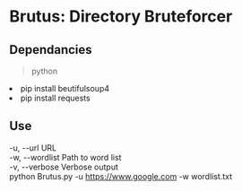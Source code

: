 # Brutus: Directory Bruteforcer
## Dependancies
<blockquote>python</blockquote>
<li>pip install beutifulsoup4</li>
<li>pip install requests</li>

## Use
-u, --url           URL  
-w, --wordlist      Path to word&nbsp;list  
-v, --verbose       Verbose output  
python Brutus.py -u https://www.google.com -w wordlist.txt
